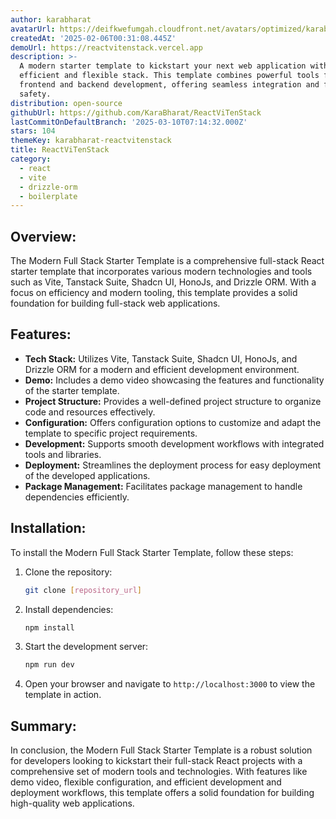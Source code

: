 ```yaml
---
author: karabharat
avatarUrl: https://deifkwefumgah.cloudfront.net/avatars/optimized/karabharat-reactvitenstack-avatar-128.webp
createdAt: '2025-02-06T00:31:08.445Z'
demoUrl: https://reactvitenstack.vercel.app
description: >-
  A modern starter template to kickstart your next web application with an
  efficient and flexible stack. This template combines powerful tools for both
  frontend and backend development, offering seamless integration and full type
  safety.
distribution: open-source
githubUrl: https://github.com/KaraBharat/ReactViTenStack
lastCommitOnDefaultBranch: '2025-03-10T07:14:32.000Z'
stars: 104
themeKey: karabharat-reactvitenstack
title: ReactViTenStack
category:
  - react
  - vite
  - drizzle-orm
  - boilerplate
---
```

## Overview:
The Modern Full Stack Starter Template is a comprehensive full-stack React starter template that incorporates various modern technologies and tools such as Vite, Tanstack Suite, Shadcn UI, HonoJs, and Drizzle ORM. With a focus on efficiency and modern tooling, this template provides a solid foundation for building full-stack web applications.

## Features:
- **Tech Stack:** Utilizes Vite, Tanstack Suite, Shadcn UI, HonoJs, and Drizzle ORM for a modern and efficient development environment.
- **Demo:** Includes a demo video showcasing the features and functionality of the starter template.
- **Project Structure:** Provides a well-defined project structure to organize code and resources effectively.
- **Configuration:** Offers configuration options to customize and adapt the template to specific project requirements.
- **Development:** Supports smooth development workflows with integrated tools and libraries.
- **Deployment:** Streamlines the deployment process for easy deployment of the developed applications.
- **Package Management:** Facilitates package management to handle dependencies efficiently.

## Installation:
To install the Modern Full Stack Starter Template, follow these steps:

1. Clone the repository:
   ```bash
   git clone [repository_url]
   ```

2. Install dependencies:
   ```bash
   npm install
   ```

3. Start the development server:
   ```bash
   npm run dev
   ```

4. Open your browser and navigate to `http://localhost:3000` to view the template in action.

## Summary:
In conclusion, the Modern Full Stack Starter Template is a robust solution for developers looking to kickstart their full-stack React projects with a comprehensive set of modern tools and technologies. With features like demo video, flexible configuration, and efficient development and deployment workflows, this template offers a solid foundation for building high-quality web applications.